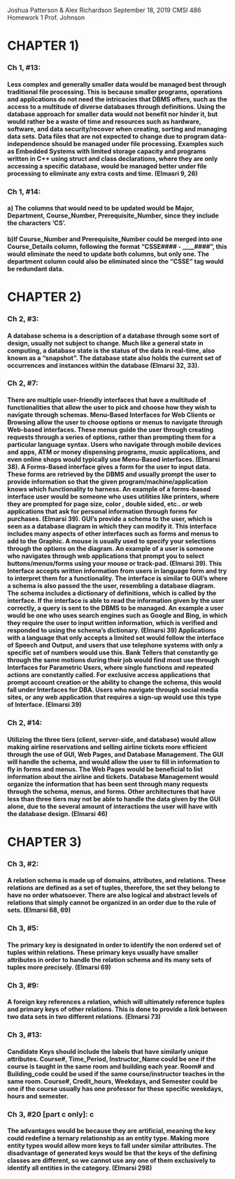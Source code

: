 Joshua Patterson & Alex Richardson
September 18, 2019
CMSI 486
Homework 1
Prof. Johnson

# CHAPTER 1)
### Ch 1, #13: 
#### Less complex and generally smaller data would be managed best through traditional file processing. This is because smaller programs, operations and applications do not need the intricacies that DBMS offers, such as the access to a multitude of diverse databases through definitions. Using the database approach for smaller data would not benefit nor hinder it, but would rather be a waste of time and resources such as hardware, software, and data security/recover when creating, sorting and managing data sets. Data files that are not expected to change due to program data-independence should be managed under file processing. Examples such as Embedded Systems with limited storage capacity and programs written in C++ using struct and class declarations, where they are only accessing a specific database, would be managed better under file processing to eliminate any extra costs and time. (Elmasri 9, 26)

### Ch 1, #14: 
#### a) The columns that would need to be updated would be Major, Department, Course_Number, Prerequisite_Number, since they include the characters ‘CS’.

#### b)If Course_Number and Prerequisite_Number could be merged into one Course_Details column, following the format “CSSE#### - ____####”, this would eliminate the need to update both columns, but only one. The department column could also be eliminated since the “CSSE” tag would be redundant data. 

# CHAPTER 2)
### Ch 2, #3: 
#### A database schema is a description of a database through some sort of design, usually not subject to change. Much like a general state in computing, a database state is the status of the data in real-time, also known as a “snapshot”. The database state also holds the current set of occurrences and instances within the database (Elmarsi 32, 33).

### Ch 2, #7: 
#### There are multiple user-friendly interfaces that have a multitude of functionalities that allow the user to pick and choose how they wish to navigate through schemas. Menu-Based Interfaces for Web Clients or Browsing allow the user to choose options or menus to navigate through Web-based interfaces. These menus guide the user through creating requests through a series of options, rather than prompting them for a particular language syntax. Users who navigate through mobile devices and apps, ATM or money dispensing programs, music applications, and even online shops would typically use Menu-Based interfaces. (Elmarsi 38). A Forms-Based interface gives a form for the user to input data. These forms are retrieved by the DBMS and usually prompt the user to provide information so that the given program/machine/application knows which functionality to harness. An example of a forms-based interface user would be someone who uses utilities like printers, where they are prompted for page size, color , double sided, etc.. or web applications that ask for personal information through forms for purchases. (Elmarsi 39). GUI’s provide a schema to the user, which is seen as a database diagram in which they can modify it. This interface includes many aspects of other interfaces such as forms and menus to add to the Graphic. A mouse is usually used to specify your selections through the options on the diagram. An example of a user is someone who navigates through web applications that prompt you to select buttons/menus/forms using your mouse or track-pad. (Elmarsi 39). This Interface accepts written information from users in language form and try to interpret them for a functionality. The interface is similar to GUI’s where a schema is also passed the the user, resembling a database diagram. The schema includes a dictionary of definitions, which is called by the interface. If the interface is able to read the information given by the user correctly, a query is sent to the DBMS to be managed. An example a user would be one who uses search engines such as Google and Bing, in which they require the user to input written information, which is verified and responded to using the schema’s dictionary. (Elmarsi 39) Applications with a language that only accepts a limited set would follow the interface of Speech and Output, and users that use telephone systems with only a specific set of numbers would use this. Bank Tellers that constantly go through the same motions during their job would find most use through Interfaces for Parametric Users, where single functions and repeated actions are constantly called. For exclusive access applications that prompt account creation or the ability to change the schema, this would fall under Interfaces for DBA. Users who navigate through social media sites, or any web application that requires a sign-up would use this type of Interface. (Elmarsi 39)

### Ch 2, #14: 
#### Utilizing the three tiers (client, server-side, and database) would allow making airline reservations and selling airline tickets more efficient through the use of GUI, Web Pages, and Database Management. The GUI will handle the schema, and would allow the user to fill in information to fly in forms and menus. The Web Pages would be beneficial to list information about the airline and tickets. Database Management would organize the information that has been sent through many requests through the schema, menus, and forms. Other architectures that have less than three tiers may not be able to handle the data given by the GUI alone, due to the several amount of interactions the user will have with the database design. (Elmarsi 46)

# CHAPTER 3)
### Ch 3, #2:
#### A relation schema is made up of domains, attributes, and relations. These relations are defined as a set of tuples, therefore, the set they belong to have no order whatsoever. There are also logical and abstract levels of relations that simply cannot be organized in an order due to the rule of sets. (Elmarsi 68, 69)

### Ch 3, #5: 
#### The primary key is designated in order to identify the non ordered set of tuples within relations. These primary keys usually have smaller attributes in order to handle the relation schema and its many sets of tuples more precisely. (Elmarsi 69)

### Ch 3, #9:
#### A foreign key references a relation, which will ultimately reference tuples and primary keys of other relations. This is done to provide a link between two data sets in two different relations. (Elmarsi 73)

### Ch 3, #13: 
#### Candidate Keys should include the labels that have similarly unique attributes. Course#, Time_Period, Instructor_Name could be one if the course is taught in the same room and building each year. Room# and Building_code could be used if the same course/instructor teaches in the same room. Course#, Credit_hours, Weekdays, and Semester could be one if the course usually has one professor for these specific weekdays, hours and semester.

### Ch 3, #20 [part c only]: c 
#### The advantages would be because they are artificial, meaning the key could redefine a ternary relationship as an entity type. Making more entity types would allow more keys to fall under similar attributes. The disadvantage of generated keys would be that the keys of the defining classes are different, so we cannot use any one of them exclusively to identify all entities in the category. (Elmarsi 298)
